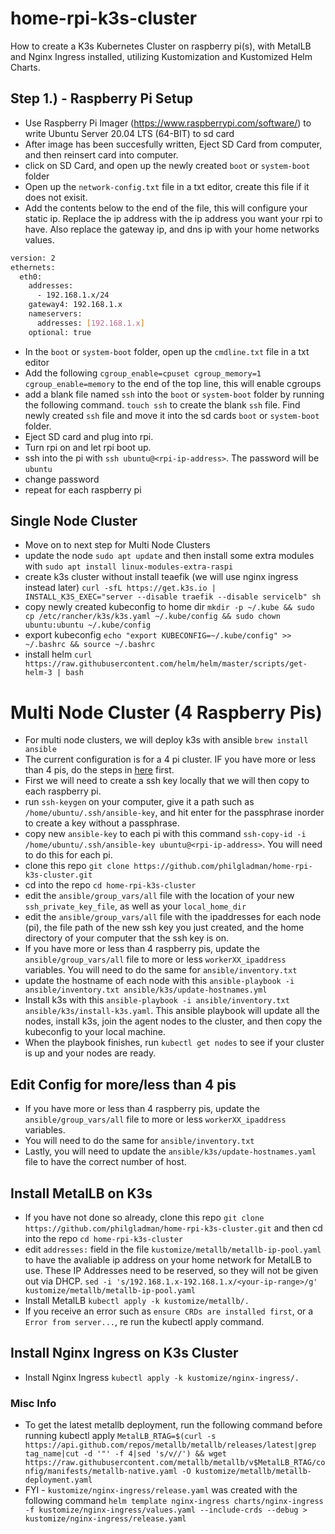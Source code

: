 # home-rpi-k3s-cluster
How to create a K3s Kubernetes Cluster on raspberry pi(s), with MetalLB and Nginx Ingress installed, utilizing Kustomization and Kustomized Helm Charts.

## Step 1.) - Raspberry Pi Setup
- Use Raspberry Pi Imager (https://www.raspberrypi.com/software/) to write Ubuntu Server 20.04 LTS (64-BIT) to sd card
- After image has been succesfully written, Eject SD Card from computer, and then reinsert card into computer.
- click on SD Card, and open up the newly created `boot` or `system-boot` folder
- Open up the `network-config.txt` file in a txt editor, create this file if it does not exisit.
- Add the contents below to the end of the file, this will configure your static ip. Replace the ip address with the ip address you want your rpi to have. Also replace the gateway ip, and dns ip with your home networks values.

```bash
version: 2
ethernets:
  eth0:
    addresses:
      - 192.168.1.x/24
    gateway4: 192.168.1.x
    nameservers:
      addresses: [192.168.1.x]
    optional: true
```

- In the `boot`  or `system-boot` folder, open up the `cmdline.txt` file in a txt editor
- Add the following `cgroup_enable=cpuset cgroup_memory=1 cgroup_enable=memory` to the end of the top line, this will enable cgroups
- add a blank file named `ssh` into the `boot` or `system-boot` folder by running the following command. `touch ssh` to create the blank `ssh` file. Find newly created `ssh` file and move it into the sd cards `boot` or `system-boot` folder.
- Eject SD card and plug into rpi.
- Turn rpi on and let rpi boot up.
- ssh into the pi with `ssh ubuntu@<rpi-ip-address>`. The password will be `ubuntu`
- change password
- repeat for each raspberry pi

## Single Node Cluster
- Move on to next step for Multi Node Clusters
- update the node `sudo apt update` and then install some extra modules with `sudo apt install linux-modules-extra-raspi`
- create k3s cluster without install teaefik (we will use nginx ingress instead later) `curl -sfL https://get.k3s.io | INSTALL_K3S_EXEC="server --disable traefik --disable servicelb" sh`
- copy newly created kubeconfig to home dir `mkdir -p ~/.kube && sudo cp /etc/rancher/k3s/k3s.yaml ~/.kube/config && sudo chown ubuntu:ubuntu ~/.kube/config`
- export kubeconfig `echo "export KUBECONFIG=~/.kube/config" >> ~/.bashrc && source ~/.bashrc`
- install helm `curl https://raw.githubusercontent.com/helm/helm/master/scripts/get-helm-3 | bash`

# Multi Node Cluster (4 Raspberry Pis)
- For multi node clusters, we will deploy k3s with ansible `brew install ansible`
- The current configuration is for a 4 pi cluster. IF you have more or less than 4 pis, do the steps in [here](README.md#edit-config-for-moreless-than-4-pis) first.
- First we will need to create a ssh key locally that we will then copy to each raspberry pi.
- run `ssh-keygen` on your computer, give it a path such as `/home/ubuntu/.ssh/ansible-key`, and hit enter for the passphrase inorder to create a key without a passphrase.
- copy new `ansible-key` to each pi with this command `ssh-copy-id -i /home/ubuntu/.ssh/ansible-key ubuntu@<rpi-ip-address>`. You will need to do this for each pi.
- clone this repo `git clone https://github.com/philgladman/home-rpi-k3s-cluster.git`
- cd into the repo `cd home-rpi-k3s-cluster`
- edit the `ansible/group_vars/all` file with the location of your new `ssh_private_key_file`, as well as your `local_home_dir`
- edit the `ansible/group_vars/all` file with the ipaddresses for each node (pi), the file path of the new ssh key you just created, and the home directory of your computer that the ssh key is on.
- If you have more or less than 4 raspberry pis, update the `ansible/group_vars/all` file to more or less `workerXX_ipaddress` variables. You will need to do the same for `ansible/inventory.txt`
- update the hostname of each node with this `ansible-playbook -i ansible/inventory.txt ansible/k3s/update-hostnames.yml`
- Install k3s with this `ansible-playbook -i ansible/inventory.txt ansible/k3s/install-k3s.yaml`. This ansible playbook will update all the nodes, install k3s, join the agent nodes to the cluster, and then copy the kubeconfig to your local machine.
- When the playbook finishes, run `kubectl get nodes` to see if your cluster is up and your nodes are ready.

## Edit Config for more/less than 4 pis
- If you have more or less than 4 raspberry pis, update the `ansible/group_vars/all` file to more or less `workerXX_ipaddress` variables. 
- You will need to do the same for `ansible/inventory.txt`
- Lastly, you will need to update the `ansible/k3s/update-hostnames.yaml` file to have the correct number of host.

## Install MetalLB on K3s 
- If you have not done so already, clone this repo `git clone https://github.com/philgladman/home-rpi-k3s-cluster.git` and then cd into the repo `cd home-rpi-k3s-cluster`
- edit `addresses:` field in the file `kustomize/metallb/metallb-ip-pool.yaml` to have the avaliable ip address on your home network for MetalLB to use. These IP Addresses need to be reserved, so they will not be given out via DHCP. `sed -i 's/192.168.1.x-192.168.1.x/<your-ip-range>/g' kustomize/metallb/metallb-ip-pool.yaml`
- Install MetalLB `kubectl apply -k kustomize/metallb/.`
- If you receive an error such as `ensure CRDs are installed first`, or a `Error from server...`, re run the kubectl apply command.

## Install Nginx Ingress on K3s Cluster
- Install Nginx Ingress `kubectl apply -k kustomize/nginx-ingress/.`

### Misc Info
- To get the latest metallb deployment, run the following command  before running kubectl apply `MetalLB_RTAG=$(curl -s https://api.github.com/repos/metallb/metallb/releases/latest|grep tag_name|cut -d '"' -f 4|sed 's/v//') && wget https://raw.githubusercontent.com/metallb/metallb/v$MetalLB_RTAG/config/manifests/metallb-native.yaml -O kustomize/metallb/metallb-deployment.yaml`
- FYI - `kustomize/nginx-ingress/release.yaml` was created with the following command `helm template nginx-ingress charts/nginx-ingress -f kustomize/nginx-ingress/values.yaml --include-crds --debug > kustomize/nginx-ingress/release.yaml`
